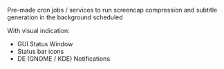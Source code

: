 
Pre-made cron jobs / services to run screencap compression and subtitle generation in the background scheduled

With visual indication:
+ GUI Status Window
+ Status bar icons
+ DE (GNOME / KDE) Notifications


